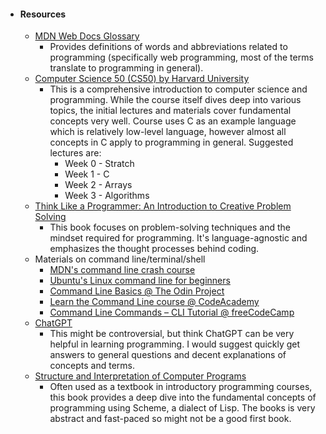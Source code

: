 - #### Resources
	- [MDN Web Docs Glossary](https://developer.mozilla.org/en-US/docs/Glossary)
		- Provides definitions of words and abbreviations related to programming (specifically web programming, most of the terms translate to programming in general).
	- [Computer Science 50 (CS50) by Harvard University](https://cs50.harvard.edu/x/2023/)
		- This is a comprehensive introduction to computer science and programming. While the course itself dives deep into various topics, the initial lectures and materials cover fundamental concepts very well. Course uses C as an example language which is relatively low-level language, however almost all concepts in C apply to programming in general. Suggested lectures are:
			- Week 0 - Stratch
			- Week 1 - C
			- Week 2 - Arrays
			- Week 3 - Algorithms
	- [Think Like a Programmer: An Introduction to Creative Problem Solving](https://www.amazon.com/Think-Like-Programmer-Introduction-Creative/dp/1593274246)
		- This book focuses on problem-solving techniques and the mindset required for programming. It's language-agnostic and emphasizes the thought processes behind coding.
	- Materials on command line/terminal/shell
		- [MDN's command line crash course](https://developer.mozilla.org/en-US/docs/Learn/Tools_and_testing/Understanding_client-side_tools/Command_line)
		- [Ubuntu's Linux command line for beginners](https://ubuntu.com/tutorials/command-line-for-beginners#1-overview)
		- [Command Line Basics @ The Odin Project](https://www.theodinproject.com/lessons/foundations-command-line-basics)
		- [Learn the Command Line course @ CodeAcademy](https://www.codecademy.com/learn/learn-the-command-line)
		- [Command Line Commands – CLI Tutorial @ freeCodeCamp](https://www.freecodecamp.org/news/command-line-commands-cli-tutorial/)
	- [ChatGPT](https://chat.openai.com/)
		- This might be controversial, but think ChatGPT can be very helpful in learning programming. I would suggest quickly get answers to general questions and decent explanations of concepts and terms.
	- [Structure and Interpretation of Computer Programs](https://web.mit.edu/6.001/6.037/sicp.pdf)
		- Often used as a textbook in introductory programming courses, this book provides a deep dive into the fundamental concepts of programming using Scheme, a dialect of Lisp. The books is very abstract and fast-paced so might not be a good first book.
